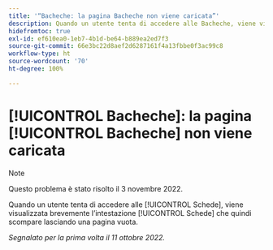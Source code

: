 ```yaml
---
title: '“Bacheche: la pagina Bacheche non viene caricata”'
description: Quando un utente tenta di accedere alle Bacheche, viene visualizzata brevemente l’intestazione Bacheche che quindi scompare lasciando una pagina vuota.
hidefromtoc: true
exl-id: ef610ea0-1eb7-4b1d-be64-b889ea2ed7f3
source-git-commit: 66e3bc22d8aef2d6287161f4a13fbbe0f3ac99c8
workflow-type: ht
source-wordcount: '70'
ht-degree: 100%

---
```


# [!UICONTROL Bacheche]: la pagina [!UICONTROL Bacheche] non viene caricata

>[!NOTE]
>
>Questo problema è stato risolto il 3 novembre 2022.

Quando un utente tenta di accedere alle [!UICONTROL Schede], viene visualizzata brevemente l’intestazione [!UICONTROL Schede] che quindi scompare lasciando una pagina vuota.

_Segnalato per la prima volta il 11 ottobre 2022._
